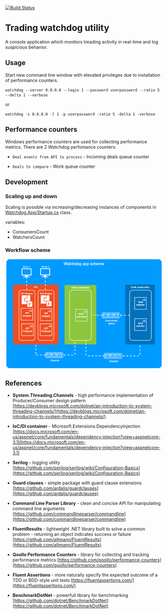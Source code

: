 [![Build Status](https://dev.azure.com/renatic/Trade%20watchdog/_apis/build/status/jaroslavcervenka.trading-watchdog-utility?branchName=master)](https://dev.azure.com/renatic/Trade%20watchdog/_build/latest?definitionId=1&branchName=master)

# Trading watchdog utility

A console application which monitors treading activity in real-time and log suspicious behavior.

## Usage

Start new command line window with elevated privileges due to installation of performance counters.

```console
watchdog --server 0.0.0.0 --login 1 --password userpassword --ratio 5 --delta 1 --verbose
```

or

```console
watchdog -s 0.0.0.0 -l 1 -p userpassword -ratio 5 -delta 1 -verbose
```

## Performance counters

Windows performance counters are used for collecting performance metrics. There are 2 *Watchdog* perfomance counters:

- `Deal events from API to process` - Incoming deals queue counter

- `Deals to compare` - Work queue counter

## Development

### Scaling up and down

Scaling is possible via increasing/decreasing instances of components in [Watchdog.App/Startup.cs](src/Watchdog.App/Startup.cs) class.

variables:

- ConsumersCount
- WatchersCount

### Workflow scheme

![Watchdog app cheme](docs/files/img/app-scheme.png)

## References

- **System.Threading.Channels** - high performance implementation of Producer/Consumer design pattern
[https://devblogs.microsoft.com/dotnet/an-introduction-to-system-threading-channels/](https://devblogs.microsoft.com/dotnet/an-introduction-to-system-threading-channels/)

- **IoC/DI container** - Microsoft.Extensions.DependencyInjection [https://docs.microsoft.com/en-us/aspnet/core/fundamentals/dependency-injection?view=aspnetcore-3.1](https://docs.microsoft.com/en-us/aspnet/core/fundamentals/dependency-injection?view=aspnetcore-3.1)

- **Serilog** - logging utility
[https://github.com/serilog/serilog/wiki/Configuration-Basics](https://github.com/serilog/serilog/wiki/Configuration-Basics)

- **Guard clauses** - simple package with guard clause extensions
[https://github.com/ardalis/guardclauses](https://github.com/ardalis/guardclauses)

- **Command Line Parser Library** - clean and concise API for manipulating command line arguments
[https://github.com/commandlineparser/commandline](https://github.com/commandlineparser/commandline)

- **FluentResults** - lightweight .NET library built to solve a common problem - returning an object indicates success or failure
[https://github.com/altmann/FluentResults](https://github.com/altmann/FluentResults)

- **Qoollo Performance Counters** - library for collecting and tracking performance metrics
[https://github.com/qoollo/performance-counters](https://github.com/qoollo/performance-counters)

- **Fluent Assertions** - more naturally specify the expected outcome of a TDD or BDD-style unit tests
[https://fluentassertions.com/](https://fluentassertions.com/)

- **BenchmarkDotNet** - powerfull library for benchmarking
[https://github.com/dotnet/BenchmarkDotNet](https://github.com/dotnet/BenchmarkDotNet)
